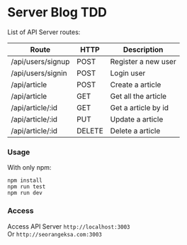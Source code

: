 # Server Blog TDD

List of API Server routes:

|           Route         |  HTTP   |             Description               |
| ----------------------- | ------- | ------------------------------------- |
| /api/users/signup       | POST    | Register a new user                   |
| /api/users/signin       | POST    | Login user                            |
| /api/article            | POST    | Create a article                      |
| /api/article            | GET     | Get all the article                   |
| /api/article/:id        | GET     | Get a article by id                   |
| /api/article/:id        | PUT     | Update a article                      |
| /api/article/:id        | DELETE  | Delete a article                      |


### Usage
With only npm:
```
npm install
npm run test
npm run dev
```

### Access
Access API Server  `http://localhost:3003`  
Or `http://seorangeksa.com:3003`